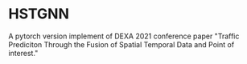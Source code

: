 # HSTGNN
A pytorch version implement of DEXA 2021 conference paper "Traffic Prediciton Through the Fusion of Spatial Temporal Data and Point of interest."  
